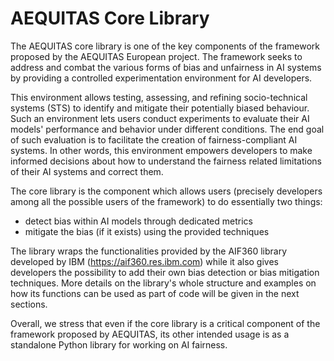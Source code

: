 # AEQUITAS Core Library

The AEQUITAS core library is one of the key components of the framework proposed by the AEQUITAS European project. The framework seeks to address and combat the various forms of bias and unfairness in AI systems by providing a controlled experimentation environment for AI developers.

This environment allows testing, assessing, and refining socio-technical systems (STS) to identify and mitigate their potentially biased behaviour. Such an environment lets users conduct experiments to evaluate their AI models' performance and behavior under different conditions. The end goal of such evaluation is to facilitate the creation of fairness-compliant AI systems. In other words, this environment empowers developers to make informed decisions about how to understand the fairness related limitations of their AI systems and correct them.

The core library is the component which allows users (precisely developers among all the possible users of the framework) to do essentially two things:

- detect bias within AI models through dedicated metrics
- mitigate the bias (if it exists) using the provided techniques

The library wraps the functionalities provided by the AIF360 library developed by IBM (https://aif360.res.ibm.com) while it also gives developers the possibility to add their own bias detection or bias mitigation techniques. More details on the library's whole structure and examples on how its functions can be used as part of code will be given in the next sections. 

Overall, we stress that even if the core library is a critical component of the framework proposed by AEQUITAS, its other intended usage is as a standalone Python library for working on AI fairness.
